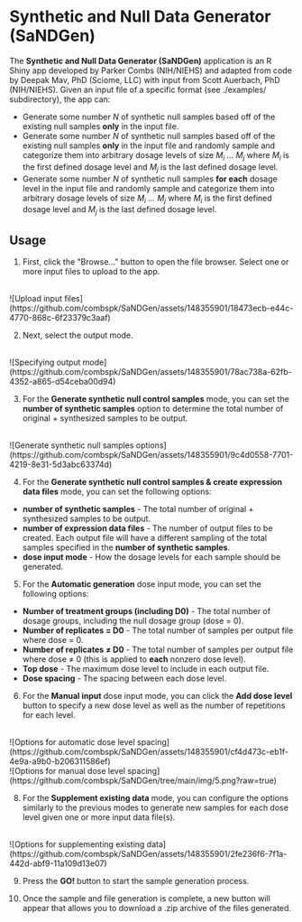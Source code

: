 # Synthetic and Null Data Generator (SaNDGen)

The **Synthetic and Null Data Generator (SaNDGen)** application is an R Shiny app developed by Parker Combs (NIH/NIEHS) and adapted from code by Deepak Mav, PhD (Sciome, LLC) with input from Scott Auerbach, PhD (NIH/NIEHS). Given an input file of a specific format (see ./examples/ subdirectory), the app can:
- Generate some number *N* of synthetic null samples based off of the existing null samples **only** in the input file.
- Generate some number *N* of synthetic null samples based off of the existing null samples **only** in the input file and randomly sample and categorize them into arbitrary dosage levels of size *M<sub>i</sub> ... M<sub>j</sub>* where *M<sub>i</sub>* is the first defined dosage level and *M<sub>j</sub>* is the last defined dosage level.
- Generate some number *N* of synthetic null samples **for each** dosage level in the input file and randomly sample and categorize them into arbitrary dosage levels of size *M<sub>i</sub> ... M<sub>j</sub>* where *M<sub>i</sub>* is the first defined dosage level and *M<sub>j</sub>* is the last defined dosage level.

## Usage
1. First, click the "Browse..." button to open the file browser. Select one or more input files to upload to the app.
<br>
![Upload input files](https://github.com/combspk/SaNDGen/assets/148355901/18473ecb-e44c-4770-868c-6f23379c3aaf)

2. Next, select the output mode.
<br>
![Specifying output mode](https://github.com/combspk/SaNDGen/assets/148355901/78ac738a-62fb-4352-a865-d54ceba00d94)

3. For the **Generate synthetic null control samples** mode, you can set the **number of synthetic samples** option to determine the total number of original + synthesized samples to be output.
<br>
![Generate synthetic null samples options](https://github.com/combspk/SaNDGen/assets/148355901/9c4d0558-7701-4219-8e31-5d3abc63374d)

4. For the **Generate synthetic null control samples & create expression data files** mode, you can set the following options:
- **number of synthetic samples** - The total number of original + synthesized samples to be output.
- **number of expression data files** - The number of output files to be created. Each output file will have a different sampling of the total samples specified in the **number of synthetic samples**.
- **dose input mode** - How the dosage levels for each sample should be generated.

5. For the **Automatic generation**  dose input mode, you can set the following options:
- **Number of treatment groups (including D0)** - The total number of dosage groups, including the null dosage group (dose = 0).
- **Number of replicates = D0** - The total number of samples per output file where dose = 0.
- **Number of replicates ≠ D0** - The total number of samples per output file where dose ≠ 0 (this is applied to **each** nonzero dose level).
- **Top dose** - The maximum dose level to include in each output file.
- **Dose spacing** - The spacing between each dose level.

6. For the **Manual input** dose input mode, you can click the **Add dose level** button to specify a new dose level as well as the number of repetitions for each level. 
<br>
![Options for automatic dose level spacing](https://github.com/combspk/SaNDGen/assets/148355901/cf4d473c-eb1f-4e9a-a9b0-b206311586ef)

<br>
![Options for manual dose level spacing](https://github.com/combspk/SaNDGen/tree/main/img/5.png?raw=true)

8. For the **Supplement existing data** mode, you can configure the options similarly to the previous modes to generate new samples for each dose level given one or more input data file(s).
<br>
![Options for supplementing existing data](https://github.com/combspk/SaNDGen/assets/148355901/2fe236f6-7f1a-442d-abf9-11a109d13e07)

9. Press the **GO!** button to start the sample generation process.

10. Once the sample and file generation is complete, a new button will appear that allows you to download a .zip archive of the files generated.
